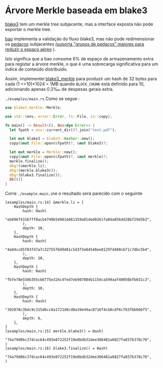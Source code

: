 # Árvore Merkle baseada em blake3

[blake3](https://github.com/BLAKE3-team/BLAKE3) tem um merkle tree subjacente, mas a interface exposta não pode exportar o merkle tree.

[bao](https://github.com/oconnor663/bao) implementa a validação do fluxo blake3, mas não pode redimensionar os [pedaços](https://github.com/oconnor663/bao/issues/34) subjacentes [(suporta "grupos de pedaços" maiores para reduzir o espaço aéreo](https://github.com/oconnor663/bao/issues/34) ).

Isto significa que a bao consome 6% de espaço de armazenamento extra para registar a árvore merkle, o que é uma sobrecarga significativa para um índice de conteúdo distribuído.

Assim, implementei [blake3_merkle](https://github.com/rmw-lib/blake3_merkle) para produzir um hash de 32 bytes para cada (1 <<10)*1024 = 1MB quando `BLOCK_CHUNK` está definido para 10, adicionando apenas 0.3‱ de despesas gerais extra.

`./examples/main.rs` Como se segue :

```rust
use blake3_merkle::Merkle;

use std::{env, error::Error, fs::File, io::copy};

fn main() -> Result<(), Box<dyn Error>> {
  let fpath = env::current_dir()?.join("test.pdf");

  let mut blake3 = blake3::Hasher::new();
  copy(&mut File::open(&fpath)?, &mut blake3)?;

  let mut merkle = Merkle::new();
  copy(&mut File::open(&fpath)?, &mut merkle)?;
  merkle.finalize();
  dbg!(&merkle.li);
  dbg!(merkle.blake3());
  dbg!(blake3.finalize());
  Ok(())
}
```

Corre `./example.main.sh`e o resultado será parecido com o seguinte

```
[examples/main.rs:14] &merkle.li = [
    HashDepth {
        hash: Hash(
            "eb896f431b7ff8acb4749b54981d461359a01ded0261fa0da856dd28bf29d3b3",
        ),
        depth: 10,
    },
    HashDepth {
        hash: Hash(
            "4a84cc85f03f47a7c32755f8d9d81c5d3f3e04548ee8129fd480cb71c7dbc5b4",
        ),
        depth: 10,
    },
    HashDepth {
        hash: Hash(
            "fbfe78e550b355cb6775e324c4fed7eb987084b115dca599aaf40056bfb031c3",
        ),
        depth: 10,
    },
    HashDepth {
        hash: Hash(
            "392878c3bdc9c315d6cc8a1721d8cd0a39e49ac8716f4cb8cdf6cf83fbb666f5",
        ),
        depth: 6,
    },
]
[examples/main.rs:15] merkle.blake3() = Hash(
    "74a79d0bc37dcac64c493e872252f19e8bdb32dee306481a6827fa037b378c76",
)
[examples/main.rs:16] blake3.finalize() = Hash(
    "74a79d0bc37dcac64c493e872252f19e8bdb32dee306481a6827fa037b378c76",
)
```